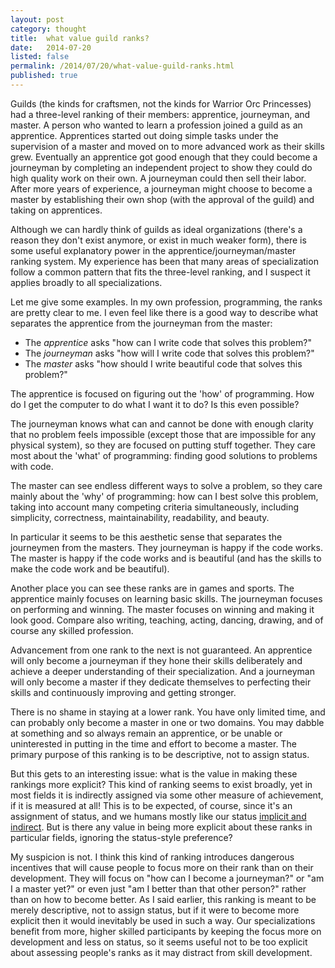 ```yaml
---
layout: post
category: thought
title:  what value guild ranks?
date:   2014-07-20
listed: false
permalink: /2014/07/20/what-value-guild-ranks.html
published: true
---
```


Guilds (the kinds for craftsmen, not the kinds for Warrior Orc Princesses) had a three-level ranking of their members: apprentice, journeyman, and master. A person who wanted to learn a profession joined a guild as an apprentice. Apprentices started out doing simple tasks under the supervision of a master and moved on to more advanced work as their skills grew. Eventually an apprentice got good enough that they could become a journeyman by completing an independent project to show they could do high quality work on their own. A journeyman could then sell their labor. After more years of experience, a journeyman might choose to become a master by establishing their own shop (with the approval of the guild) and taking on apprentices.

Although we can hardly think of guilds as ideal organizations (there's a reason they don't exist anymore, or exist in much weaker form), there is some useful explanatory power in the apprentice/journeyman/master ranking system. My experience has been that many areas of specialization follow a common pattern that fits the three-level ranking, and I suspect it applies broadly to all specializations.

Let me give some examples. In my own profession, programming, the ranks are pretty clear to me. I even feel like there is a good way to describe what separates the apprentice from the journeyman from the master:

- The *apprentice* asks "how can I write code that solves this problem?"
- The *journeyman* asks "how will I write code that solves this problem?"
- The *master* asks "how should I write beautiful code that solves this problem?"

The apprentice is focused on figuring out the 'how' of programming. How do I get the computer to do what I want it to do? Is this even possible?

The journeyman knows what can and cannot be done with enough clarity that no problem feels impossible (except those that are impossible for any physical system), so they are focused on putting stuff together. They care most about the 'what' of programming: finding good solutions to problems with code.

The master can see endless different ways to solve a problem, so they care mainly about the 'why' of programming: how can I best solve this problem, taking into account many competing criteria simultaneously, including simplicity, correctness, maintainability, readability, and beauty.

In particular it seems to be this aesthetic sense that separates the journeymen from the masters. They journeyman is happy if the code works. The master is happy if the code works and is beautiful (and has the skills to make the code work and be beautiful).

Another place you can see these ranks are in games and sports. The apprentice mainly focuses on learning basic skills. The journeyman focuses on performing and winning. The master focuses on winning and making it look good. Compare also writing, teaching, acting, dancing, drawing, and of course any skilled profession.

Advancement from one rank to the next is not guaranteed. An apprentice will only become a journeyman if they hone their skills deliberately and achieve a deeper understanding of their specialization. And a journeyman will only become a master if they dedicate themselves to perfecting their skills and continuously improving and getting stronger.

There is no shame in staying at a lower rank. You have only limited time, and can probably only become a master in one or two domains. You may dabble at something and so always remain an apprentice, or be unable or uninterested in putting in the time and effort to become a master. The primary purpose of this ranking is to be descriptive, not to assign status.

But this gets to an interesting issue: what is the value in making these rankings more explicit? This kind of ranking seems to exist broadly, yet in most fields it is indirectly assigned via some other measure of achievement, if it is measured at all! This is to be expected, of course, since it's an assignment of status, and we humans mostly like our status [implicit and indirect](http://www.overcomingbias.com/tag/signaling). But is there any value in being more explicit about these ranks in particular fields, ignoring the status-style preference?

My suspicion is not. I think this kind of ranking introduces dangerous incentives that will cause people to focus more on their rank than on their development. They will focus on "how can I become a journeyman?" or "am I a master yet?" or even just "am I better than that other person?" rather than on how to become better. As I said earlier, this ranking is meant to be merely descriptive, not to assign status, but if it were to become more explicit then it would inevitably be used in such a way. Our specializations benefit from more, higher skilled participants by keeping the focus more on development and less on status, so it seems useful not to be too explicit about assessing people's ranks as it may distract from skill development.

